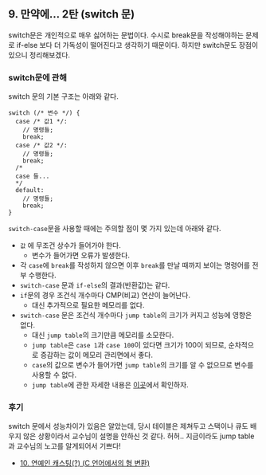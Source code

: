 ## 9. 만약에... 2탄 (switch 문)

switch문은 개인적으로 매우 싫어하는 문법이다. 수시로 break문을 작성해야하는 문제로 if-else 보다 더 가독성이 떨어진다고 생각하기 때문이다. 하지만 switch문도 장점이 있으니 정리해보겠다.

### switch문에 관해

switch 문의 기본 구조는 아래와 같다.

```
switch (/* 변수 */) {
  case /* 값1 */:
    // 명령들;
    break;
  case /* 값2 */:
    // 명령들;
    break;
  /*
  case 들...
  */
  default:
    // 명령들;
    break;
}
```

`switch-case`문을 사용할 때에는 주의할 점이 몇 가지 있는데 아래와 같다.

- `값` 에 무조건 상수가 들어가야 한다.
  - 변수가 들어가면 오류가 발생한다.
- 각 `case`에 `break`를 작성하지 않으면 이후 `break`를 만날 때까지 보이는 명령어를 전부 수행한다.
- `switch-case` 문과 `if-else`의 결과(반환값)는 같다.
- `if`문의 경우 조건식 개수마다 CMP(비교) 연산이 늘어난다.
  - 대신 추가적으로 필요한 메모리를 없다.
- `switch-case` 문은 조건식 개수마다 `jump table`의 크기가 커지고 성능에 영향은 없다.
  - 대신 `jump table`의 크기만큼 메모리를 소모한다.
  - `jump table`은 `case 1`과 `case 100`이 있다면 크기가 100이 되므로, 순차적으로 증감하는 값이 메모리 관리면에서 좋다.
  - `case`의 값으로 변수가 들어가면 `jump table`의 크기를 알 수 없으므로 변수를 사용할 수 없다.
  - `jump table`에 관한 자세한 내용은 [이곳](http://blog.naver.com/kki2406?Redirect=Log&logNo=80041410085)에서 확인하자.

### 후기

switch 문에서 성능차이가 있음은 알았는데, 당시 테이블은 제쳐두고 스택이나 큐도 배우지 않은 상황이라서 교수님이 설명을 안하신 것 같다. 허허.. 지금이라도 jump table과 교수님의 노고를 알게되어서 기쁘다!

- [10. 연예인 캐스팅(?) (C 언어에서의 형 변환)](./10.md)
